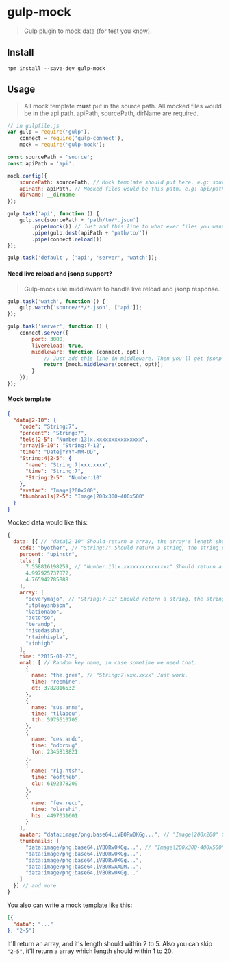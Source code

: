 gulp-mock
===
> Gulp plugin to mock data (for test you know).

## Install

```text
npm install --save-dev gulp-mock
```

## Usage

> All mock template **must** put in the source path.
> All mocked files would be in the api path.
> apiPath, sourcePath, dirName are required.

```js
// in gulpfile.js
var gulp = require('gulp'),
    connect = require('gulp-connect'),
    mock = require('gulp-mock');

const sourcePath = 'source';
const apiPath = 'api';

mock.config({
    sourcePath: sourcePath, // Mock template should put here. e.g: source/path/to/foo.json
    apiPath: apiPath, // Mocked files would be this path. e.g: api/path/to/foo.json
    dirName: __dirname
});

gulp.task('api', function () {
    gulp.src(sourcePath + 'path/to/*.json')
        .pipe(mock()) // Just add this line to what ever files you wanna mocked.
        .pipe(gulp.dest(apiPath + 'path/to/'))
        .pipe(connect.reload())
});

gulp.task('default', ['api', 'server', 'watch']);
```
#### Need live reload and jsonp support?

> Gulp-mock use middleware to handle live reload and jsonp response.

```js
gulp.task('watch', function () {
    gulp.watch('source/**/*.json', ['api']);
});

gulp.task('server', function () {
    connect.server({
        port: 3000,
        livereload: true,
        middleware: function (connect, opt) {
            // Just add this line in middleware. Then you'll get jsonp support and live load.
            return [mock.middleware(connect, opt)];
        }
    });
});
```

#### Mock template

```json
{
  "data|2-10": {
    "code": "String:7",
    "percent": "String:7",
    "tels|2-5": "Number:13|x.xxxxxxxxxxxxxxx",
    "array|5-10": "String:7-12",
    "time": "Date|YYYY-MM-DD",
    "String:4|2-5": {
      "name": "String:7|xxx.xxxx",
      "time": "String:7",
      "String:2-5": "Number:10"
    },
    "avatar": "Image|200x200",
    "thumbnails|2-5": "Image|200x300-400x500"
  }
}
```
Mocked data would like this:

```js
{
  data: [{ // "data|2-10" Should return a array, the array's length should within 2 to 10
    code: "byother", // "String:7" Should return a string, the string's length should equal to 7.
    percent: "upinstr",
    tels: [
      7.558816198259, // "Number:13|x.xxxxxxxxxxxxxxx" Should return a number and transformed like 'x.xxxxxxxxxxxxxxx'.
      4.997925737872,
      4.765942785888
    ],
    array: [
      "oeverymajo", // "String:7-12" Should return a string, the string's length should within 7 to 12.
      "utplaysnbson",
      "lationabo",
      "actorso",
      "terandp",
      "nisedassha",
      "rtainhispla",
      "ainhigh"
    ],
    time: "2015-01-23",
    onal: [ // Random key name, in case sometime we need that.
      {
        name: "the.grea", // "String:7|xxx.xxxx" Just work.
        time: "reemine",
        dt: 3782816532
      },
      {
        name: "sus.anna",
        time: "tilabou",
        tth: 5975610705
      },
      {
        name: "ces.andc",
        time: "ndbroug",
        lon: 2345818821
      },
      {
        name: "rig.htsh",
        time: "eoftheb",
        clu: 6192378209
      },
      {
        name: "few.reco",
        time: "olarshi",
        hts: 4497031601
      }
    ],
    avatar: "data:image/png;base64,iVBORw0KGg...", // "Image|200x200" Canvas Image, with 200px width and 200px height.
    thumbnails: [
      "data:image/png;base64,iVBORw0KGg...", // "Image|200x300-400x500" Canvas Image, with 200px to 300px  width and 400px to 500px height.
      "data:image/png;base64,iVBORw0KGg...",
      "data:image/png;base64,iVBORw0KGg...",
      "data:image/png;base64,iVBORwAADM...",
      "data:image/png;base64,iVBORw0KGg..."
    ]
  }] // and more
}
```

You also can write a mock template like this:
```json
[{
  "data": "..."
}, "2-5"]
```
It'll return an array, and it's length should within 2 to 5.
Also you can skip `"2-5"`, it'll return a array which length should within 1 to 20.